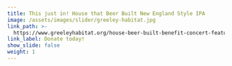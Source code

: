 ```yaml
---
title: This just in! House that Beer Built New England Style IPA
image: /assets/images/slider/greeley-habitat.jpg
link_path: >-
  https://www.greeleyhabitat.org/house-beer-built-benefit-concert-featuring-burroughs/
link_label: Donate today!
show_slide: false
weight: 1
---
```



